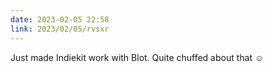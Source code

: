 ```yaml
---
date: 2023-02-05 22:58
link: 2023/02/05/rvsxr
---
```

Just made Indiekit work with Blot. Quite chuffed about that ☺️
